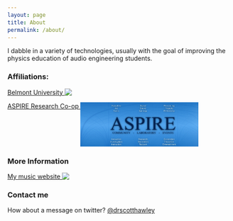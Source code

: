 ```yaml
---
layout: page
title: About
permalink: /about/
---
```


I dabble in a variety of technologies, usually with the goal of improving the physics education of audio engineering students.

### Affiliations:

<a href="http://www.belmont.edu">Belmont University <img src="http://i.imgur.com/5OKrXVYs.png" height="100" align="top" style="vertical-align: top;"></a>

<a href="http://aspirecoop.github.io">ASPIRE Research Co-op <img src="https://github.com/aspirecoop/aspirecoop.github.io/blob/master/images/aspire_logo_lines.png?raw=true" height="100" align="top"  style="vertical-align: top;"></a>

### More Information

<a href="http://www.scotthawley.com">My music website
<img src="https://pbs.twimg.com/profile_images/829065329892405248/qBHq198d_400x400.jpg" height="100" align="top" style="vertical-align: top;"></a>

### Contact me
How about a message on twitter?  [@drscotthawley](http://www.twitter.com/drscotthawley)

